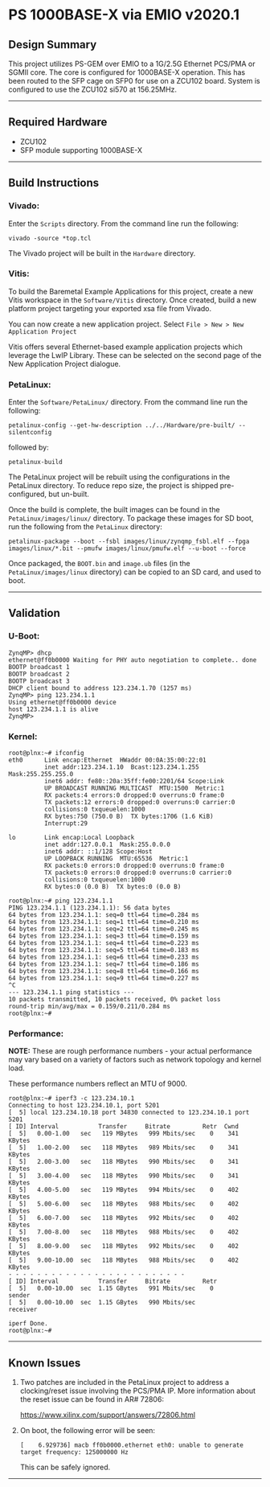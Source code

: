 # PS 1000BASE-X via EMIO v2020.1

## **Design Summary**

This project utilizes PS-GEM over EMIO to a 1G/2.5G Ethernet PCS/PMA or SGMII core. The core is configured for 1000BASE-X operation. This has been routed to the SFP cage on SFP0 for use on a ZCU102 board. System is configured to use the ZCU102 si570 at 156.25MHz.

---

## **Required Hardware**

- ZCU102
- SFP module supporting 1000BASE-X

---

## **Build Instructions**

### **Vivado:**

Enter the `Scripts` directory. From the command line run the following:

`vivado -source *top.tcl`

The Vivado project will be built in the `Hardware` directory.

### **Vitis**:

To build the Baremetal Example Applications for this project, create a new Vitis workspace in the `Software/Vitis` directory. Once created, build a new platform project targeting your exported xsa file from Vivado.

You can now create a new application project. Select `File > New > New Application Project`

Vitis offers several Ethernet-based example application projects which leverage the LwIP Library. These can be selected on the second page of the New Application Project dialogue.

### **PetaLinux**:

Enter the `Software/PetaLinux/` directory. From the command line run the following:

`petalinux-config --get-hw-description ../../Hardware/pre-built/ --silentconfig`

followed by:

`petalinux-build`

The PetaLinux project will be rebuilt using the configurations in the PetaLinux directory. To reduce repo size, the project is shipped pre-configured, but un-built.

Once the build is complete, the built images can be found in the `PetaLinux/images/linux/`
directory. To package these images for SD boot, run the following from the `PetaLinux` directory:

`petalinux-package --boot --fsbl images/linux/zynqmp_fsbl.elf --fpga images/linux/*.bit --pmufw images/linux/pmufw.elf --u-boot --force`

Once packaged, the `BOOT.bin` and `image.ub` files (in the `PetaLinux/images/linux` directory) can be copied to an SD card, and used to boot.


---

## **Validation**
### **U-Boot:**
```
ZynqMP> dhcp
ethernet@ff0b0000 Waiting for PHY auto negotiation to complete.. done
BOOTP broadcast 1
BOOTP broadcast 2
BOOTP broadcast 3
DHCP client bound to address 123.234.1.70 (1257 ms)
ZynqMP> ping 123.234.1.1
Using ethernet@ff0b0000 device
host 123.234.1.1 is alive
ZynqMP>
```
### **Kernel:**
```
root@plnx:~# ifconfig
eth0      Link encap:Ethernet  HWaddr 00:0A:35:00:22:01
          inet addr:123.234.1.10  Bcast:123.234.1.255  Mask:255.255.255.0
          inet6 addr: fe80::20a:35ff:fe00:2201/64 Scope:Link
          UP BROADCAST RUNNING MULTICAST  MTU:1500  Metric:1
          RX packets:4 errors:0 dropped:0 overruns:0 frame:0
          TX packets:12 errors:0 dropped:0 overruns:0 carrier:0
          collisions:0 txqueuelen:1000
          RX bytes:750 (750.0 B)  TX bytes:1706 (1.6 KiB)
          Interrupt:29

lo        Link encap:Local Loopback
          inet addr:127.0.0.1  Mask:255.0.0.0
          inet6 addr: ::1/128 Scope:Host
          UP LOOPBACK RUNNING  MTU:65536  Metric:1
          RX packets:0 errors:0 dropped:0 overruns:0 frame:0
          TX packets:0 errors:0 dropped:0 overruns:0 carrier:0
          collisions:0 txqueuelen:1000
          RX bytes:0 (0.0 B)  TX bytes:0 (0.0 B)

root@plnx:~# ping 123.234.1.1
PING 123.234.1.1 (123.234.1.1): 56 data bytes
64 bytes from 123.234.1.1: seq=0 ttl=64 time=0.284 ms
64 bytes from 123.234.1.1: seq=1 ttl=64 time=0.210 ms
64 bytes from 123.234.1.1: seq=2 ttl=64 time=0.245 ms
64 bytes from 123.234.1.1: seq=3 ttl=64 time=0.159 ms
64 bytes from 123.234.1.1: seq=4 ttl=64 time=0.223 ms
64 bytes from 123.234.1.1: seq=5 ttl=64 time=0.183 ms
64 bytes from 123.234.1.1: seq=6 ttl=64 time=0.233 ms
64 bytes from 123.234.1.1: seq=7 ttl=64 time=0.186 ms
64 bytes from 123.234.1.1: seq=8 ttl=64 time=0.166 ms
64 bytes from 123.234.1.1: seq=9 ttl=64 time=0.227 ms
^C
--- 123.234.1.1 ping statistics ---
10 packets transmitted, 10 packets received, 0% packet loss
round-trip min/avg/max = 0.159/0.211/0.284 ms
root@plnx:~#
```
### **Performance:**
**NOTE:** These are rough performance numbers - your actual performance may vary based on a variety of factors such as network topology and kernel load.

These performance numbers reflect an MTU of 9000.
```
root@plnx:~# iperf3 -c 123.234.10.1
Connecting to host 123.234.10.1, port 5201
[  5] local 123.234.10.18 port 34830 connected to 123.234.10.1 port 5201
[ ID] Interval           Transfer     Bitrate         Retr  Cwnd
[  5]   0.00-1.00   sec   119 MBytes   999 Mbits/sec    0    341 KBytes
[  5]   1.00-2.00   sec   118 MBytes   989 Mbits/sec    0    341 KBytes
[  5]   2.00-3.00   sec   118 MBytes   990 Mbits/sec    0    341 KBytes
[  5]   3.00-4.00   sec   118 MBytes   990 Mbits/sec    0    341 KBytes
[  5]   4.00-5.00   sec   119 MBytes   994 Mbits/sec    0    402 KBytes
[  5]   5.00-6.00   sec   118 MBytes   988 Mbits/sec    0    402 KBytes
[  5]   6.00-7.00   sec   118 MBytes   992 Mbits/sec    0    402 KBytes
[  5]   7.00-8.00   sec   118 MBytes   988 Mbits/sec    0    402 KBytes
[  5]   8.00-9.00   sec   118 MBytes   992 Mbits/sec    0    402 KBytes
[  5]   9.00-10.00  sec   118 MBytes   988 Mbits/sec    0    402 KBytes
- - - - - - - - - - - - - - - - - - - - - - - - -
[ ID] Interval           Transfer     Bitrate         Retr
[  5]   0.00-10.00  sec  1.15 GBytes   991 Mbits/sec    0             sender
[  5]   0.00-10.00  sec  1.15 GBytes   990 Mbits/sec                  receiver

iperf Done.
root@plnx:~#
```
---

## **Known Issues**

1. Two patches are included in the PetaLinux project to address a clocking/reset issue involving the PCS/PMA IP. More information about the reset issue can be found in AR# 72806:

    https://www.xilinx.com/support/answers/72806.html

2. On boot, the following error will be seen:

    `[    6.929736] macb ff0b0000.ethernet eth0: unable to generate target frequency: 125000000 Hz`

    This can be safely ignored.

---
